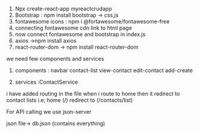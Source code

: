 1) Npx create-react-app myreactcrudapp
2) Bootstrap : npm install bootstrap -> css,js
3) fontawesome icons : npm i @fortawesome/fontawesome-free
4) connecting fontawesome cdn link to html page
5) now connect fontawesome and bootstrap in index.js
6) axios ->npm install axios
7) react-router-dom -> npm install react-router-dom

we need few components and services
1) components : navbar
                contact-list
                view-contact
                edit-contact
                add-create

2) services :ContactService   

i have added routing in the file
when i route to home then it redirect to contact lists i.e; home (/) redirect to (/contacts/list)

For API calling 
we use json-server

json file-> db.json (contains everything)


